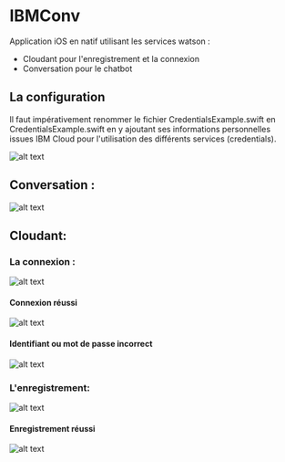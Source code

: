 # IBMConv

Application iOS en natif utilisant les services watson :
- Cloudant pour l'enregistrement et la connexion
- Conversation pour le chatbot

## La configuration

Il faut impérativement renommer le fichier CredentialsExample.swift en CredentialsExample.swift en y ajoutant ses informations personnelles issues IBM Cloud pour l'utilisation des différents services (credentials).

![alt text](https://github.com/maxgfr/IBMConv/blob/master/tuto/vcap.png)

## Conversation :

![alt text](https://github.com/maxgfr/IBMConv/blob/master/tuto/conv.png)

## Cloudant:

### La connexion :

![alt text](https://github.com/maxgfr/IBMConv/blob/master/tuto/connexion.png)

#### Connexion réussi

![alt text](https://github.com/maxgfr/IBMConv/blob/master/tuto/connexion_reussi.png)

#### Identifiant ou mot de passe incorrect

![alt text](https://github.com/maxgfr/IBMConv/blob/master/tuto/connexion_fail.png)

### L'enregistrement:

![alt text](https://github.com/maxgfr/IBMConv/blob/master/tuto/enregistrement.png)


#### Enregistrement réussi
![alt text](https://github.com/maxgfr/IBMConv/blob/master/tuto/enregistrement_reussi.png)
